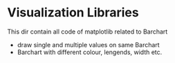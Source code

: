 # Visualization Libraries

This dir contain all code of matplotlib related to Barchart

* draw single and multiple values on same Barchart
* Barchart with different colour, lengends, width etc.

